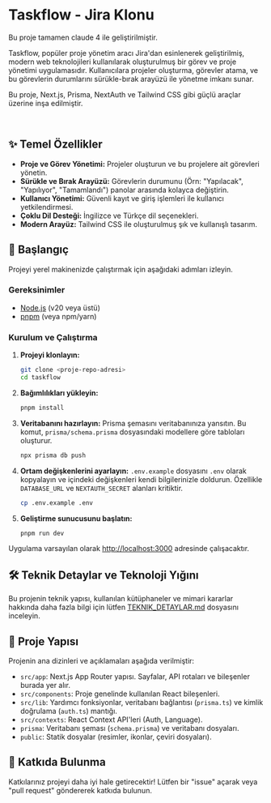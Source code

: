 # Taskflow - Jira Klonu

Bu proje tamamen claude 4 ile geliştirilmiştir.

Taskflow, popüler proje yönetim aracı Jira'dan esinlenerek geliştirilmiş, modern web teknolojileri kullanılarak oluşturulmuş bir görev ve proje yönetimi uygulamasıdır. Kullanıcılara projeler oluşturma, görevler atama, ve bu görevlerin durumlarını sürükle-bırak arayüzü ile yönetme imkanı sunar.

Bu proje, Next.js, Prisma, NextAuth ve Tailwind CSS gibi güçlü araçlar üzerine inşa edilmiştir.

<br/>

## ✨ Temel Özellikler

- **Proje ve Görev Yönetimi:** Projeler oluşturun ve bu projelere ait görevleri yönetin.
- **Sürükle ve Bırak Arayüzü:** Görevlerin durumunu (Örn: "Yapılacak", "Yapılıyor", "Tamamlandı") panolar arasında kolayca değiştirin.
- **Kullanıcı Yönetimi:** Güvenli kayıt ve giriş işlemleri ile kullanıcı yetkilendirmesi.
- **Çoklu Dil Desteği:** İngilizce ve Türkçe dil seçenekleri.
- **Modern Arayüz:** Tailwind CSS ile oluşturulmuş şık ve kullanışlı tasarım.

## 🚀 Başlangıç

Projeyi yerel makinenizde çalıştırmak için aşağıdaki adımları izleyin.

### Gereksinimler

- [Node.js](https://nodejs.org/en/) (v20 veya üstü)
- [pnpm](https://pnpm.io/installation) (veya npm/yarn)

### Kurulum ve Çalıştırma

1.  **Projeyi klonlayın:**
    ```bash
    git clone <proje-repo-adresi>
    cd taskflow
    ```

2.  **Bağımlılıkları yükleyin:**
    ```bash
    pnpm install
    ```

3.  **Veritabanını hazırlayın:**
    Prisma şemasını veritabanınıza yansıtın. Bu komut, `prisma/schema.prisma` dosyasındaki modellere göre tabloları oluşturur.
    ```bash
    npx prisma db push
    ```

4.  **Ortam değişkenlerini ayarlayın:**
    `.env.example` dosyasını `.env` olarak kopyalayın ve içindeki değişkenleri kendi bilgilerinizle doldurun. Özellikle `DATABASE_URL` ve `NEXTAUTH_SECRET` alanları kritiktir.
    ```bash
    cp .env.example .env
    ```

5.  **Geliştirme sunucusunu başlatın:**
    ```bash
    pnpm run dev
    ```

Uygulama varsayılan olarak [http://localhost:3000](http://localhost:3000) adresinde çalışacaktır.

## 🛠️ Teknik Detaylar ve Teknoloji Yığını

Bu projenin teknik yapısı, kullanılan kütüphaneler ve mimari kararlar hakkında daha fazla bilgi için lütfen [TEKNIK_DETAYLAR.md](TEKNIK_DETAYLAR.md) dosyasını inceleyin.

## 📁 Proje Yapısı

Projenin ana dizinleri ve açıklamaları aşağıda verilmiştir:

-   `src/app`: Next.js App Router yapısı. Sayfalar, API rotaları ve bileşenler burada yer alır.
-   `src/components`: Proje genelinde kullanılan React bileşenleri.
-   `src/lib`: Yardımcı fonksiyonlar, veritabanı bağlantısı (`prisma.ts`) ve kimlik doğrulama (`auth.ts`) mantığı.
-   `src/contexts`: React Context API'leri (Auth, Language).
-   `prisma`: Veritabanı şeması (`schema.prisma`) ve veritabanı dosyaları.
-   `public`: Statik dosyalar (resimler, ikonlar, çeviri dosyaları).

## 🤝 Katkıda Bulunma

Katkılarınız projeyi daha iyi hale getirecektir! Lütfen bir "issue" açarak veya "pull request" göndererek katkıda bulunun.
